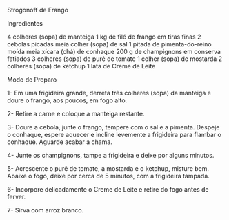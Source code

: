 Strogonoff de Frango

Ingredientes

4 colheres (sopa) de manteiga
1 kg de filé de frango em tiras finas
2 cebolas picadas
meia colher (sopa) de sal
1 pitada de pimenta-do-reino moída
meia xícara (chá) de conhaque
200 g de champignons em conserva fatiados
3 colheres (sopa) de purê de tomate
1 colher (sopa) de mostarda
2 colheres (sopa) de ketchup
1 lata de Creme de Leite

Modo de Preparo

1- Em uma frigideira grande, derreta três colheres (sopa) da manteiga e doure o frango, aos poucos, em fogo alto.

2- Retire a carne e coloque a manteiga restante.

3- Doure a cebola, junte o frango, tempere com o sal e a pimenta. Despeje o conhaque, espere aquecer e incline levemente a frigideira para flambar o conhaque. Aguarde acabar a chama.

4- Junte os champignons, tampe a frigideira e deixe por alguns minutos.

5- Acrescente o purê de tomate, a mostarda e o ketchup, misture bem. Abaixe o fogo, deixe por cerca de 5 minutos, com a frigideira tampada.

6- Incorpore delicadamente o Creme de Leite e retire do fogo antes de ferver.

7- Sirva com arroz branco.